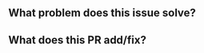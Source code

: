## What problem does this issue solve? 

<!-- Add the description of the issue you solved with this PR. Issue number is also accepted here, like "Closes #x" -->

## What does this PR add/fix?

<!-- Explain the solution (code) here. -->
